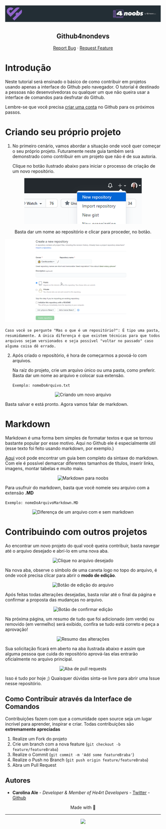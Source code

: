 <p align="center">
  <a href="https://github.com/he4rt/4noobs" target="_blank">
    <img src="./.github/images/header_4noobs.svg">
  </a>
</p>

<p align="center">
  <h2 align="center">Github4nondevs</h2>
  
  <p align="center">
    <a href="https://github.com/Rhedrum/github4nondevs/issues">Report Bug</a>
    ·
    <a href="https://github.com/Rhedrum/github4nondevs/issues">Request Feature</a>
  </p>
</p>

# Introdução

Neste tutorial será ensinado o básico de como contribuir em projetos usando apenas a interface do Github pelo navegador.
O tutorial é destinado a pessoas não desenvolvedoras ou qualquer um que não queira usar a interface de comandos para desfrutar do Github.

Lembre-se que você precisa [criar uma conta](https://github.com/) no Github para os próximos passos.

# Criando seu próprio projeto

1) No primeiro cenário, vamos abordar a situação onde você quer começar o seu próprio projeto. Futuramente neste guia também será demonstrado como contribuir em um projeto que não é de sua autoria.
   
    Clique no botão ilustrado abaixo para iniciar o processo de criação de um novo repositório.

<p align="center"">
    <img src="./.github/images/1B.png" alt="Botão de criar um repositório 1">
<p/>

<p align="center"">
    Basta dar um nome ao repositório e clicar para proceder, no botão.
<p/>

<p align="center"">
    <img src="./.github/images/2.gif" alt="Dando nome ao repositório">
<p/>

```Caso você se pergunte "Mas o que é um repositório?": É tipo uma pasta, resumidamente. A única diferença é que existem técnicas para que todos arquivos sejam versionados e seja possível "voltar no passado" caso alguma coisa dê errado.```


2) Após criado o repositório, é hora de começarmos a povoá-lo com arquivos.

    Na raíz do projeto, crie um arquivo único ou uma pasta, como preferir. Basta dar um nome ao arquivo e colocar sua extensão.

   `Exemplo: nomeDoArquivo.txt`

<p align="center"">
    <img src="./.github/images/3.gif" alt="Criando um novo arquivo">
<p/>

Basta salvar e está pronto. Agora vamos falar de markdown.


# Markdown

Markdown é uma forma bem simples de formatar textos e que se tornou bastante popular por esse motivo. Aqui no Github ele é especialmente útil (esse texto foi feito usando markdown, por exemplo.)

[Aqui](https://github.com/jpaulohe4rt/markdown4noobs/blob/master/src/Guia/Cheatsheet.md) você pode encontrar um guia bem completo da sintaxe do markdown. Com ele é possível demarcar diferentes tamanhos de títulos, inserir links, imagens, montar tabelas e muito mais.

<p align="center"">
    <img src="./.github/images/10.png" alt="Markdown para noobs">
<p/>

Para usufruir do markdown, basta que você nomeie seu arquivo com a extensão **.MD**

`Exemplo: nomeDoArquivoMarkdown.MD`

<p align="center"">
    <img src="./.github/images/4.gif" alt="Diferença de um arquivo com e sem markdown">
<p/>

# Contribuindo com outros projetos

Ao encontrar um novo projeto do qual você queira contribuir, basta navegar até o arquivo desejado e abrí-lo em uma nova aba.

<p align="center"">
    <img src="./.github/images/5.png" alt="Clique no arquivo desejado">
<p/>

Na nova aba, observe o símbolo de uma caneta logo no topo do arquivo, é onde você precisa clicar para abrir o **modo de edição**.


<p align="center"">
    <img src="./.github/images/6.png" alt="Botão de edição do arquivo">
<p/


Após feitas todas alterações desejadas, basta rolar até o final da página e confirmar a proposta das mudanças no arquivo. 

<p align="center"">
    <img src="./.github/images/7.png" alt="Botão de confirmar edição">
<p/

Na próxima página, um resumo de tudo que foi adicionado (em verde) ou removido (em vermelho) será exibido, confira se tudo está correto e peça a aprovação!

<p align="center"">
    <img src="./.github/images/8.png" alt="Resumo das alterações">
<p/

Sua solicitação ficará em aberto na aba ilustrada abaixo e assim que alguma pessoa que cuida do repositório aprová-las elas entrarão oficialmente no arquivo principal.

<p align="center"">
    <img src="./.github/images/9.png" alt="Aba de pull requests">
<p/


Isso é tudo por hoje ;) Quaisquer dúvidas sinta-se livre para abrir uma Issue nesse repositório.

## Como Contribuir através da Interface de Comandos

Contribuições fazem com que a comunidade open source seja um lugar incrível para aprender, inspirar e criar. Todas contribuições
são **extremamente apreciadas**

1. Realize um Fork do projeto
2. Crie um branch com a nova feature (`git checkout -b feature/featureBraba`)
3. Realize o Commit (`git commit -m 'Add some featureBraba'`)
4. Realize o Push no Branch (`git push origin feature/featureBraba`)
5. Abra um Pull Request

## Autores

- **Carolina Ale** - _Developer & Member of He4rt Developers_  - [Twitter](https://twitter.com/caroliscaroles) - [Github](https://github.com/Rhedrum)

<p align="center">Made with 💜</p>

---

<p align="center">
  <a href="https://github.com/he4rt/4noobs" target="_blank">
    <img src="./.github/images/footer_4noobs.svg" width="380">
  </a>
</p>